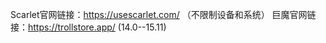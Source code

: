 Scarlet官网链接：https://usescarlet.com/    （不限制设备和系统）
巨魔官网链接：https://trollstore.app/        (14.0--15.11)
